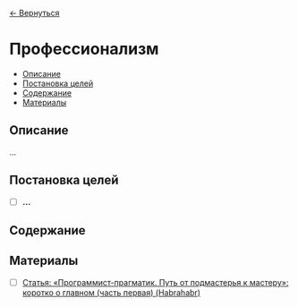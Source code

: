 [← Вернуться](/knowledges-list.md)

# Профессионализм #

- [Описание](#Описание)
- [Постановка целей](#Постановка-целей)
- [Содержание](#Содержание)
- [Материалы](#Материалы)

## Описание ##
...

## Постановка целей ##
- [ ] **...**

## Содержание ##


## Материалы ##
- [ ] [Статья: «Программист-прагматик. Путь от подмастерья к мастеру»: коротко о главном (часть первая) (Habrahabr)](https://habrahabr.ru/company/everydaytools/blog/348116/)
